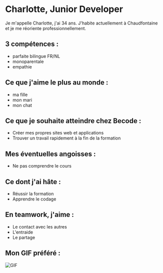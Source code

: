# Charlotte, Junior Developer
Je m'appelle Charlotte, j'ai 34 ans. J'habite actuellement à Chaudfontaine et je me réoriente professionnellement.

## 3 compétences :
- parfaite bilingue FR/NL
- monoparentale
- empathie

## Ce que j'aime le plus au monde :
- ma fille
- mon mari
- mon chat

## Ce que je souhaite atteindre chez Becode :
- Créer mes propres sites web et applications
- Trouver un travail rapidement à la fin de la formation

## Mes éventuelles angoisses :
- Ne pas comprendre le cours

## Ce dont j'ai hâte :
- Réussir la formation
- Apprendre le codage

## En teamwork, j'aime :
- Le contact avec les autres
- L'entraide
- Le partage 

## Mon GIF préféré :
![GIF](./mijngif.gif)


